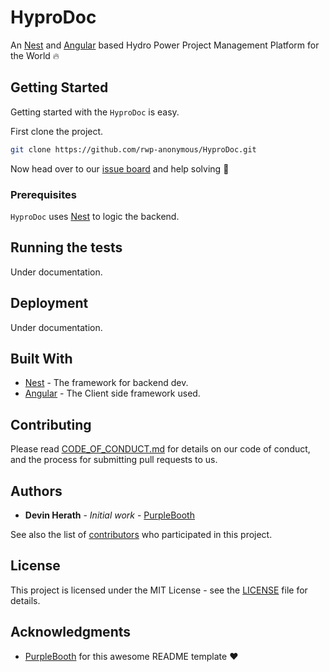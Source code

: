 # HyproDoc

An [Nest](https://nestjs.com/) and [Angular](https://angular.io/) based Hydro Power Project Management Platform for the World :fire:

## Getting Started

Getting started with the `HyproDoc` is easy.

First clone the project.

```sh
git clone https://github.com/rwp-anonymous/HyproDoc.git
```

Now head over to our [issue board](https://github.com/rwp-anonymous/HyproDoc/issues) and help solving :angel:

### Prerequisites

`HyproDoc` uses [Nest](https://nestjs.com/) to logic the backend.

## Running the tests

Under documentation.

## Deployment

Under documentation.

## Built With

- [Nest](https://nestjs.com/) - The framework for backend dev.
- [Angular](https://angular.io/) - The Client side framework used.

## Contributing

Please read [CODE_OF_CONDUCT.md](https://github.com/rwp-anonymous/HyproDoc/blob/master/CODE_OF_CONDUCT.md) for details on our code of conduct, and the process for submitting pull requests to us.

## Authors

- **Devin Herath** - _Initial work_ - [PurpleBooth](https://github.com/DevDHera)

See also the list of [contributors](https://github.com/rwp-anonymous/HyproDoc/graphs/contributors) who participated in this project.

## License

This project is licensed under the MIT License - see the [LICENSE](https://github.com/rwp-anonymous/HyproDoc/blob/master/LICENSE) file for details.

## Acknowledgments

- [PurpleBooth](https://github.com/PurpleBooth) for this awesome README template :heart:
